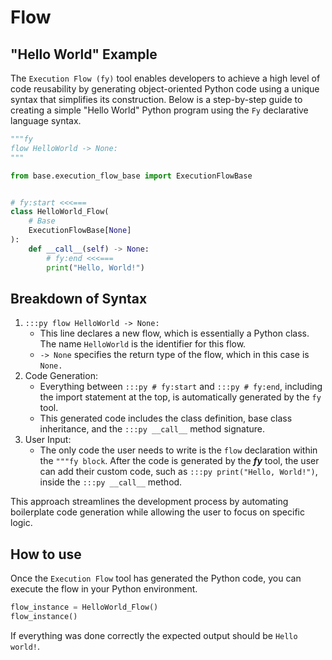# Flow

## "Hello World" Example

The `Execution Flow (fy)` tool enables developers to achieve a high level of code reusability by generating object-oriented Python code using a unique 
syntax that simplifies its construction. Below is a step-by-step guide to creating a simple "Hello World"
Python program using the `Fy` declarative language syntax.

```py linenums="1"
"""fy
flow HelloWorld -> None:
"""

from base.execution_flow_base import ExecutionFlowBase


# fy:start <<<===
class HelloWorld_Flow(
    # Base
    ExecutionFlowBase[None]
):
    def __call__(self) -> None:
        # fy:end <<<===
        print("Hello, World!")
```

##  Breakdown of Syntax
1. `:::py flow HelloWorld -> None:` 
    - This line declares a new flow, which is essentially a Python class. The name `HelloWorld` is the identifier for this flow.
    - `-> None` specifies the return type of the flow, which in this case is `None.`
2. Code Generation:
    - Everything between `:::py # fy:start` and `:::py # fy:end`, including the import statement at the top, is automatically generated by the `fy` tool.
    - This generated code includes the class definition, base class inheritance, and the `:::py __call__` method signature.
3. User Input:
    - The only code the user needs to write is the `flow` declaration within the `"""fy block`. After the code is generated by the **_fy_** tool, the user can add their custom code, such as `:::py print("Hello, World!")`, inside the `:::py __call__` method.

This approach streamlines the development process by automating boilerplate code generation while allowing the user to focus on specific logic.

## How to use
Once the `Execution Flow` tool has generated the Python code, you can execute the flow in your Python environment.

```py
flow_instance = HelloWorld_Flow()
flow_instance()
```

If everything was done correctly the expected output should be `Hello world!`.
